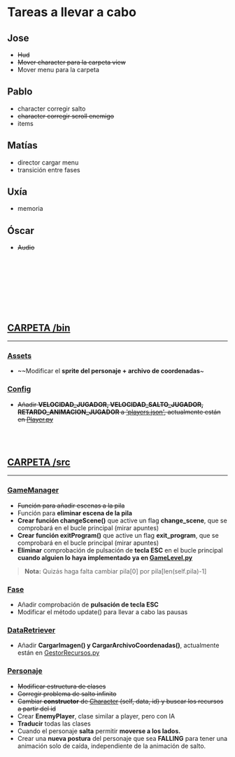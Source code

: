 
# Tareas a llevar a cabo


## Jose
* ~~Hud~~
* ~~Mover character para la carpeta view~~
* Mover menu para la carpeta

## Pablo
* character corregir salto
* ~~character corregir scroll enemigo~~
* items

## Matías
* director cargar menu
* transición entre fases

## Uxía
* memoria

## Óscar
* ~~Audio~~


<br><br><br><br><br><br><br>








## [CARPETA /bin](bin)

****

### [Assets](bin/assets)
* ~~Modificar el **sprite del personaje + archivo de coordenadas**~

### [Config](bin/config)
* ~~Añadir **VELOCIDAD_JUGADOR, VELOCIDAD_SALTO_JUGADOR, RETARDO_ANIMACION_JUGADOR** a ['players.json'](bin/config/players.json), actualmente están en [Player.py](src/character/Player.py)~~

<br><br>

## [CARPETA /src](src)

****

### [GameManager](src/control/GameManager.py)
* ~~Función para añadir escenas a la pila~~
* Función para **eliminar escena de la pila**
* **Crear función changeScene()** que active un flag **change_scene**, que se comprobará en el bucle principal (mirar apuntes)
* **Crear función exitProgram()** que active un flag **exit_program**, que se comprobará en el bucle principal (mirar apuntes)
* **Eliminar** comprobación de pulsación de **tecla ESC** en el bucle principal **cuando alguien lo haya implementado ya en [GameLevel.py](src/control/GameLevel.py)**
> **Nota:** Quizás haga falta cambiar pila[0] por pila[len(self.pila)-1]

### [Fase](src/control/GameLevel.py)
* Añadir comprobación de **pulsación de tecla ESC**
* Modificar el método update() para llevar a cabo las pausas

### [DataRetriever](src/data/DataRetriever.py)
* Añadir **CargarImagen() y CargarArchivoCoordenadas()**, actualmente están en [GestorRecursos.py](src/character/GestorRecursos.py)

### [Personaje](src/character)
* ~~Modificar estructura de clases~~
* ~~Corregir problema de salto infinito~~
* ~~Cambiar **constructor** de [Character](src/character/Character.py) (self, data, id) y buscar los recursos a partir del id~~
* Crear **EnemyPlayer**, clase similar a player, pero con IA
* **Traducir** todas las clases
* Cuando el personaje **salta** permitir **moverse a los lados.**
* Crear una **nueva postura** del personaje que sea **FALLING** para tener una animación solo de caída, independiente de la animación de salto.


